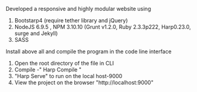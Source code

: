 Developed a responsive and highly modular website using 
1) Bootstarp4 (require tether library and jQuery)
2) NodeJS 6.9.5 , NPM 3.10.10 (Grunt v1.2.0, Ruby 2.3.3p222, Harp0.23.0, surge and Jekyll)
3) SASS

Install above all and compile the program in the code line interface
1) Open the root directory of the file in CLI
2) Compile -" Harp Compile "
3) "Harp Serve" to run on the local host-9000
4) View the project on the browser "http://localhost:9000"